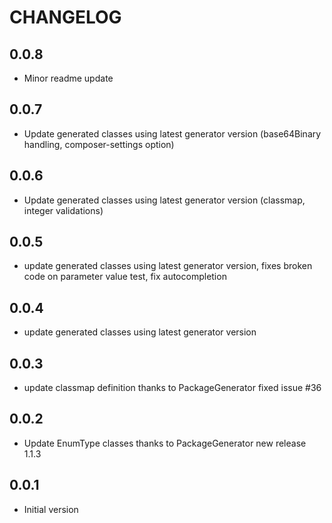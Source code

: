 # CHANGELOG

## 0.0.8
- Minor readme update

## 0.0.7
- Update generated classes using latest generator version (base64Binary handling, composer-settings option)

## 0.0.6
- Update generated classes using latest generator version (classmap, integer validations)

## 0.0.5
- update generated classes using latest generator version, fixes broken code on parameter value test, fix autocompletion

## 0.0.4
- update generated classes using latest generator version

## 0.0.3
- update classmap definition thanks to PackageGenerator fixed issue #36

## 0.0.2
- Update EnumType classes thanks to PackageGenerator new release 1.1.3

## 0.0.1
- Initial version
